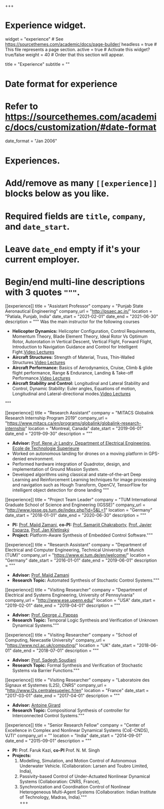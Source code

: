 +++
# Experience widget.
widget = "experience"  # See https://sourcethemes.com/academic/docs/page-builder/
headless = true  # This file represents a page section.
active = true  # Activate this widget? true/false
weight = 40  # Order that this section will appear.

title = "Experience"
subtitle = ""

# Date format for experience
#   Refer to https://sourcethemes.com/academic/docs/customization/#date-format
date_format = "Jan 2006"

# Experiences.
#   Add/remove as many `[[experience]]` blocks below as you like.
#   Required fields are `title`, `company`, and `date_start`.
#   Leave `date_end` empty if it's your current employer.
#   Begin/end multi-line descriptions with 3 quotes `"""`.
[[experience]]
  title = "Assistant Professor"
  company = "Punjab State Aeronautical Engineering"
  company_url = "http://psaec.ac.in/"
  location = "Patiala, Punjab, India"
  date_start = "2021-02-01"
  date_end = "2021-06-30"
  description = """
  Was the main instructor for the following courses
  * **Helicopter Dynamics:** Helicopter Configuration, Control Requirements, Momentum Theory, Blade Element Theory, Ideal Rotor Vs Optimum Rotor, Autorotation in Vertical Descent, Vertical Flight, Forward Flight, Introduction to Navigation Guidance and Control for Intelligent Fight.[Video Lectures](https://docs.google.com/spreadsheets/d/1AEPxIMOgEb1ugyfhm1m2em8rf6vkH-aT/edit#gid=1887361301)
  * **Aircraft Structures:** Strength of Material, Truss, Thin-Walled Structures.[Video Lectures](https://docs.google.com/spreadsheets/d/1ZY95AMYS4pkHM7tr8uFe5Uq-Hl_-s4fF/edit#gid=1196452268)
  * **Aircraft Performance:** Basics of Aerodynamics, Cruise, Climb & glide flight performance, Range &
Endurance, Landing & Take-off Performance.[Video Lectures](https://docs.google.com/spreadsheets/d/1GF9zuYyKVXGzaKoV5Wqrcd9PTtAVyR0F/edit#gid=1458694770)
  * **Aircraft Stability and Control:** Longitudinal and Lateral Stability and Control, Dynamic Stability: Euler angles,
Equations of motion, Longitudinal and Lateral-directional modes.[Video Lectures](https://docs.google.com/spreadsheets/d/1uGu29oBwKBpaWH42YdNj9bxoFhZ3Qj9V/edit#gid=287325547)

  """

[[experience]]
  title = "Research Assistant"
  company = "MITACS Globalink Research Internship Program 2019"
  company_url = "https://www.mitacs.ca/en/programs/globalink/globalink-research-internship"
  location = "Montreal, Canada"
  date_start = "2019-06-01"
  date_end = "2019-09-30"
  description = """
  * **Advisor:** [Prof. Rene Jr Landry, Department of Electrical Engineering, Ecole de Technologie Superieure](https://www.etsmtl.ca/en/research/professors/rlandry)
  * Worked on autonomous landing for drones on a moving platform in GPS-denied environment.
  * Performed hardware integration of Quadrotor, design, and implementation of Ground Mission System.
  * Developed algorithms using classical and state-of-the-art Deep Learning and Reinforcement Learning techniques for image processing and navigation such as Hough Transform, OpenCV, TensorFlow for intelligent object detection for drone landing
  """

[[experience]]
  title = "Project Team Leader"
  company = "TUM International Graduate School of Science and Engineering (IGSSE)"
  company_url = "http://www.igsse.gs.tum.de/index.php?id=5&L=1"
  location = "Germany"
  date_start = "2018-01-01"
  date_end = "2020-06-30"
  description = """
  * **PI:** [Prof. Majid Zamani](https://sites.google.com/site/zamani1362/), **co-PI:** [Prof. Samarjit Chakraborty](https://cs.unc.edu/people/samarjit-chakraborty/), [Prof. Javier Esparza](https://www7.in.tum.de/~esparza/), [Prof. Jan Křetínský](https://www7.in.tum.de/~kretinsk/)
  * **Project:** Platform-Aware Synthesis of Embedded Control Software."""

[[experience]]
  title = "Research Assistant"
  company = "Department of Electrical and Computer Engineering, Technical University of Munich (TUM)"
  company_url = "https://www.ei.tum.de/en/welcome/"
  location = "Germany"
  date_start = "2016-01-01"
  date_end = "2019-06-01"
  description = """ 
  * **Advisor:** [Prof. Majid Zamani](https://sites.google.com/site/zamani1362/)
  * **Research Topic:** Automated Synthesis of Stochastic Control Systems."""
  
[[experience]]
  title = "Visiting Researcher"
  company = "Department of Electrical and Systems Engineering, University of Pennsylvania"
  company_url = "http://www.ese.upenn.edu/"
  location = "USA"
  date_start = "2019-02-01"
  date_end = "2019-04-01"
  description = """ 
  * **Advisor:** [Prof. George J. Pappas](https://www.georgejpappas.org/)
  * **Research Topic:** Temporal Logic Synthesis and Verification of Unknown Dynamical Systems."""

[[experience]]
  title = "Visiting Researcher"
  company = "School of Computing, Newcastle University"
  company_url = "https://www.ncl.ac.uk/computing/"
  location = "UK"
  date_start = "2018-06-01"
  date_end = "2018-07-01"
  description = """
  * **Advisor:** [Prof. Sadegh Soudjani](http://homepages.cs.ncl.ac.uk/sadegh.soudjani/) 
  * **Research Topic:** Formal Synthesis and Verification of Stochastic Systems via Barrier Functions."""

[[experience]]
  title = "Visiting Researcher"
  company = "Laboratoire des Signaux et Systemes (L2S), CNRS"
  company_url = "http://www.l2s.centralesupelec.fr/en"
  location = "France"
  date_start = "2017-03-01"
  date_end = "2017-04-01"
  description = """ 
  * **Advisor:** [Antoine Girard](https://sites.google.com/site/antoinesgirard/home)
  * **Research Topic:** Compositional Synthesis of controller for Interconnected Control Systems."""

[[experience]]
  title = "Senior Research Fellow"
  company = "Center of Excellence in Complex and Nonlinear Dynamical Systems (CoE-CNDS), VJTI"
  company_url = ""
  location = "India"
  date_start = "2014-09-01"
  date_end = "2015-09-01"
  description = """ 
  * **PI:** Prof. Faruk Kazi, **co-PI** Prof. N. M. Singh 
  * **Projects:**
    1. Modelling, Simulation, and Motion Control of Autonomous Underwater Vehicle. (Collaboration: Larsen and Toubro Limited, India),
    2. Passivity-based Control of Under-Actuated Nonlinear Dynamical Systems (Collaboration: CNRS, France),
    3. Synchronization and Coordination Control of Nonlinear Heterogeneous Multi-Agent Systems (Collaboration: Indian Institute of Technology, Madras, India)."""  
+++
